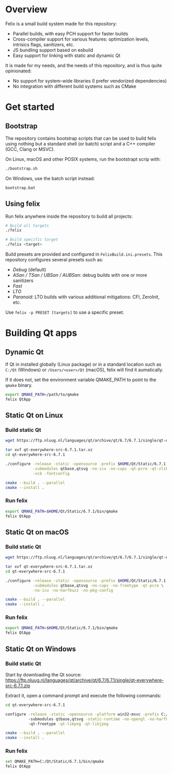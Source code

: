 # Overview

Felix is a small build system made for this repository:

- Parallel builds, with easy PCH support for faster builds
- Cross-compiler support for various features: optimization levels, intrisics flags, sanitizers, etc.
- JS bundling support based on esbuild
- Easy support for linking with static and dynamic Qt

It is made for my needs, and the needs of this repository, and is thus quite opinionated:

- No support for system-wide libraries (I prefer vendorized dependencies)
- No integration with different build systems such as CMake

# Get started

## Bootstrap

The repository contains bootstrap scripts that can be used to build felix using nothing but a standard shell (or batch) script and a C++ compiler (GCC, Clang or MSVC).

On Linux, macOS and other POSIX systems, run the bootstrapt scrip with:

```sh
./bootstrap.sh
```

On Windows, use the batch script instead:

```sh
bootstrap.bat
```

## Using felix

Run felix anywhere inside the repository to build all projects:

```sh
# Build all targets
./felix

# Build specific target
./felix <target>
```

Build presets are provided and configured in `FelixBuild.ini.presets`. This repository configures several presets such as:

- *Debug* (default)
- *ASan / TSan / UBSan / AUBSan*: debug builds with one or more sanitizers
- *Fast*
- *LTO*
- *Paranoid*: LTO builds with various additional mitigations: CFI, ZeroInit, etc.

Use `felix -p PRESET [targets]` to use a specific preset.

# Building Qt apps

## Dynamic Qt

If Qt in installed globally (Linux package) or in a standard location such as `C:/Qt` (Windows) or `/Users/<user>/Qt` (macOS), felix will find it aumatically.

If it does not, set the environment variable QMAKE_PATH to point to the `qmake` binary.

```sh
export QMAKE_PATH=/path/to/qmake
felix QtApp
```

## Static Qt on Linux

### Build static Qt

```sh
wget https://ftp.nluug.nl/languages/qt/archive/qt/6.7/6.7.1/single/qt-everywhere-src-6.7.1.tar.xz

tar xvf qt-everywhere-src-6.7.1.tar.xz
cd qt-everywhere-src-6.7.1

./configure -release -static -opensource -prefix $HOME/Qt/Static/6.7.1 \
            -submodules qtbase,qtsvg -no-icu -no-cups -qt-pcre -qt-zlib -qt-libpng -qt-libjpeg \
            -xcb -fontconfig

cmake --build . --parallel
cmake --install .
```

### Run felix

```sh
export QMAKE_PATH=$HOME/Qt/Static/6.7.1/bin/qmake
felix QtApp
```

## Static Qt on macOS

### Build static Qt

```sh
wget https://ftp.nluug.nl/languages/qt/archive/qt/6.7/6.7.1/single/qt-everywhere-src-6.7.1.tar.xz

tar xvf qt-everywhere-src-6.7.1.tar.xz
cd qt-everywhere-src-6.7.1

./configure -release -static -opensource -prefix $HOME/Qt/Static/6.7.1 \
            -submodules qtbase,qtsvg -no-cups -no-freetype -qt-pcre \
            -no-icu -no-harfbuzz -no-pkg-config

cmake --build . --parallel
cmake --install .
```

### Run felix

```sh
export QMAKE_PATH=$HOME/Qt/Static/6.7.1/bin/qmake
felix QtApp
```

## Static Qt on Windows

### Build static Qt

Start by downloading the Qt source: https://ftp.nluug.nl/languages/qt/archive/qt/6.7/6.7.1/single/qt-everywhere-src-6.7.1.zip

Extract it, open a command prompt and execute the following commands:

```sh
cd qt-everywhere-src-6.7.1

configure -release -static -opensource -platform win32-msvc -prefix C:/Qt/Static/6.7.1 ^
          -submodules qtbase,qtsvg -static-runtime -no-opengl -no-harfbuzz -no-icu -no-cups -qt-pcre -qt-zlib ^
          -qt-freetype -qt-libpng -qt-libjpeg

cmake --build . --parallel
cmake --install .
```

### Run felix

```sh
set QMAKE_PATH=C:/Qt/Static/6.7.1/bin/qmake
felix QtApp
```
